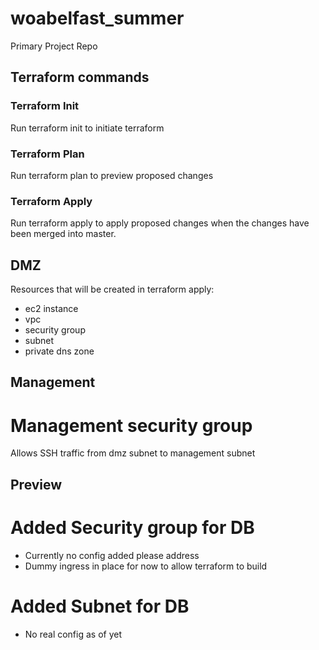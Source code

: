 # woabelfast_summer
Primary Project Repo

## Terraform commands

### Terraform Init

Run terraform init to initiate terraform

### Terraform Plan

Run terraform plan to preview proposed changes

### Terraform Apply

Run terraform apply to apply proposed changes when the changes have been merged into master.

## DMZ

Resources that will be created in terraform apply:

- ec2 instance
- vpc
- security group
- subnet
- private dns zone

## Management

# Management security group

Allows SSH traffic from dmz subnet to management subnet

## Preview

# Added Security group for DB

- Currently no config added please address
- Dummy ingress in place for now to allow terraform to build

# Added Subnet for DB
- No real config as of yet